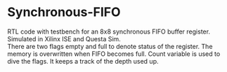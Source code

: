 # Synchronous-FIFO
RTL code with testbench for an 8x8 synchronous FIFO buffer register. 
Simulated in Xilinx ISE and Questa Sim.   
There are two flags empty and full to denote status of the register. 
The memory is overwritten when FIFO becomes full. 
Count variable is used to dive the flags. It keeps a track of the depth used up.
